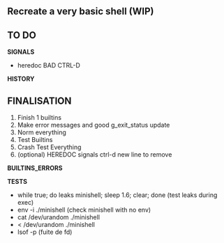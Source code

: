 ## Recreate a very basic shell (WIP)

## TO DO

**SIGNALS**
- heredoc BAD CTRL-D

**HISTORY**

## FINALISATION
1. Finish 1 builtins
2. Make error messages and good g_exit_status update
4. Norm everything
3. Test Builtins
5. Crash Test Everything
6. (optional) HEREDOC signals ctrl-d new line to remove

**BUILTINS_ERRORS**

**TESTS**
- while true; do leaks minishell; sleep 1.6; clear; done (test leaks during exec)
- env -i ./minishell (check minishell with no env)
- cat /dev/urandom ./minishell
- < /dev/urandom ./minishell
- lsof -p <PID process> (fuite de fd)
